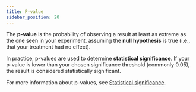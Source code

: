 ```yaml
---
title: P-value
sidebar_position: 20
---
```


The **p-value** is the probability of observing a result at least as extreme as the one seen in your experiment, assuming the **null hypothesis** is true (i.e., that your treatment had no effect).

In practice, p-values are used to determine **statistical significance**. If your p-value is lower than your chosen significance threshold (commonly 0.05), the result is considered statistically significant.

For more information about p-values, see [Statistical significance](./statistical-significance).

